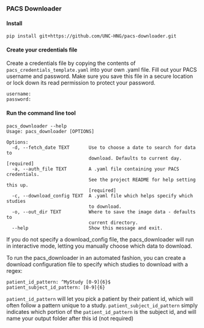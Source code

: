 ### PACS Downloader

#### Install

`pip install git+https://github.com/UNC-HNG/pacs-downloader.git`

#### Create your credentials file
Create a credentials file by copying the contents of `pacs_credentials_template.yaml` into your own .yaml file. Fill out your PACS username and password. Make sure you save this file in a secure location or lock down its read permission to protect your password.

```
username:
password:
```

#### Run the command line tool

```
pacs_downloader --help
Usage: pacs_downloader [OPTIONS]

Options:
  -d, --fetch_date TEXT       Use to choose a date to search for data to
                              download. Defaults to current day.  [required]
  -a, --auth_file TEXT        A .yaml file containing your PACS credentials.
                              See the project README for help setting this up.
                              [required]
  -c, --download_config TEXT  A .yaml file which helps specify which studies
                              to download.
  -o, --out_dir TEXT          Where to save the image data - defaults to
                              current directory.
  --help                      Show this message and exit.
```

If you do not specify a download_config file, the pacs_downloader will run in interactive mode, letting you manually choose which data to download.

To run the pacs_downloader in an automated fashion, you can create a download configuration file to specify which studies to download with a regex:

```
patient_id_pattern: ^MyStudy [0-9]{6}$
patient_subject_id_pattern: [0-9]{6}
```

`patient_id_pattern` will let you pick a patient by their patient id, which will often follow a pattern unique to a study. `patient_subject_id_pattern` simply indicates which portion of the `patient_id_pattern` is the subject id, and will name your output folder after this id (not required)
